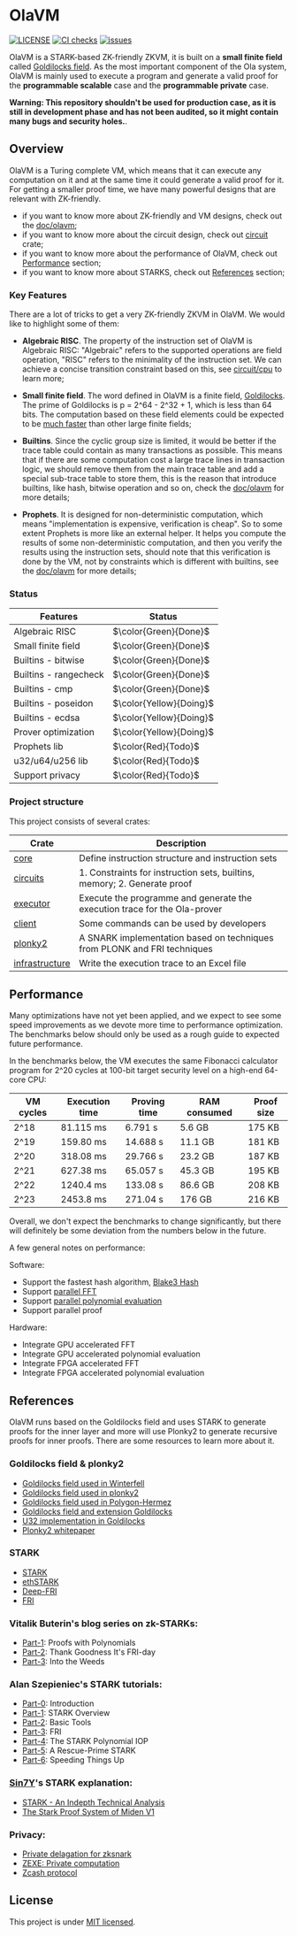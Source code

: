 # OlaVM

[![LICENSE](https://img.shields.io/badge/license-MIT-blue.svg)](https://github.com/Sin7Y/olavm/blob/main/LICENSE)
[![CI checks](https://github.com/Sin7Y/olavm/actions/workflows/rust.yml/badge.svg)](https://github.com/Sin7Y/olavm/actions/workflows/unit_test.yml)
[![issues](https://img.shields.io/github/issues/Sin7Y/olavm)](https://github.com/Sin7Y/olavm/issues?q=is%3Aopen)

OlaVM is a STARK-based ZK-friendly ZKVM, it is built on a **small finite field** called [Goldilocks field](https://github.com/mir-protocol/plonky2/blob/main/field/src/goldilocks_field.rs). As the most important component of the Ola system, OlaVM is mainly used to execute a program and generate a valid proof for the **programmable scalable** case and the **programmable private** case.

**Warning: This repository shouldn't be used for production case, as it is still in development phase and has not been audited, so it might contain many bugs and security holes.**.

## Overview

OlaVM is a Turing complete VM, which means that it can execute any computation on it and at the same time it could generate a valid proof for it. For getting a smaller proof time, we have many powerful designs that are relevant with ZK-friendly.

- if you want to know more about ZK-friendly and VM designs, check out the [doc/olavm](https://github.com/Sin7Y/olavm/blob/main/docs/olavm/olavm_sepc.pdf);
- if you want to know more about the circuit design, check out [circuit](circuits) crate;
- if you want to know more about the performance of OlaVM, check out [Performance](#performance) section;
- if you want to know more about STARKS, check out [References](#references) section;

### Key Features

There are a lot of tricks to get a very ZK-friendly ZKVM in OlaVM. We would like to highlight some of them:

- **Algebraic RISC**. The property of the instruction set of OlaVM is Algebraic RISC: "Algebraic" refers to the supported operations are field operation, "RISC" refers to the minimality of the instruction set. We can achieve a concise transition constraint based on this, see [circuit/cpu](https://github.com/Sin7Y/olavm/tree/main/circuits/src/cpu) to learn more;

- **Small finite field**. The word defined in OlaVM is a finite field, [Goldilocks](https://github.com/mir-protocol/plonky2/blob/main/field/src/goldilocks_field.rs). The prime of Goldilocks is p = 2^64 - 2^32 + 1, which is less than 64 bits. The computation based on these field elements could be expected to be [much faster]((https://twitter.com/rel_zeta_tech/status/1622984483359129601)) than other large finite fields;

- **Builtins**. Since the cyclic group size is limited, it would be better if the trace table could contain as many transactions as possible. This means that if there are some computation cost a large trace lines in transaction logic, we should remove them from the main trace table and add a special sub-trace table to store them, this is the reason that introduce builtins, like hash, bitwise operation and so on, check the [doc/olavm](https://github.com/Sin7Y/olavm/blob/main/docs/olavm/olavm_sepc.pdf) for more details;

- **Prophets**. It is designed for non-deterministic computation, which means "implementation is expensive, verification is cheap". So to some extent Prophets is more like an external helper. It helps you compute the results of some non-deterministic computation, and then you verify the results using the instruction sets, should note that this verification is done by the VM, not by constraints which is different with builtins, see the [doc/olavm](https://github.com/Sin7Y/olavm/blob/main/docs/olavm/olavm_sepc.pdf) for more details;

### Status

| Features                   |         Status         |
|----------------------------|------------------------|
| Algebraic RISC             | $\color{Green}{Done}$  |
| Small finite field         | $\color{Green}{Done}$  |
| Builtins - bitwise         | $\color{Green}{Done}$  |
| Builtins - rangecheck      | $\color{Green}{Done}$  |
| Builtins - cmp             | $\color{Green}{Done}$  |
| Builtins - poseidon        | $\color{Yellow}{Doing}$|
| Builtins - ecdsa           | $\color{Yellow}{Doing}$|
| Prover optimization        | $\color{Yellow}{Doing}$|
| Prophets lib               | $\color{Red}{Todo}$    |
| u32/u64/u256 lib           | $\color{Red}{Todo}$    |
| Support privacy            | $\color{Red}{Todo}$    |

### Project structure

This project consists of several crates:

| Crate                      | Description |
|----------------------------|-------------|
| [core](core)               | Define instruction structure and instruction sets       |
| [circuits](circuits)       | 1. Constraints for instruction sets, builtins, memory; 2. Generate proof        |
| [executor](executor)       | Execute the programme and generate the execution trace for the Ola-prover |
| [client](client)           | Some commands can be used by developers        |
| [plonky2](plonky2)         | A SNARK implementation based on techniques from PLONK and FRI techniques  |
| [infrastructure](circuits) | Write the execution trace to an Excel file       |

## Performance

Many optimizations have not yet been applied, and we expect to see some speed improvements as we devote more time to performance optimization. The benchmarks below should only be used as a rough guide to expected future performance.

In the benchmarks below, the VM executes the same Fibonacci calculator program for 2^20 cycles at 100-bit target security level on a high-end 64-core CPU:

| VM cycles | Execution time | Proving time | RAM consumed | Proof size |
|-----------|----------------|--------------|--------------|------------|
| 2^18      | 81.115 ms      | 6.791 s      | 5.6 GB       | 175 KB     |
| 2^19      | 159.80 ms      | 14.688 s     | 11.1 GB      | 181 KB     |
| 2^20      | 318.08 ms      | 29.766 s     | 23.2 GB      | 187 KB     |
| 2^21      | 627.38 ms      | 65.057 s     | 45.3 GB      | 195 KB     |
| 2^22      | 1240.4 ms      | 133.08 s     | 86.6 GB      | 208 KB     |
| 2^23      | 2453.8 ms      | 271.04 s     | 176 GB       | 216 KB     |

Overall, we don't expect the benchmarks to change significantly, but there will definitely be some deviation from the numbers below in the future.

A few general notes on performance:

Software:

- Support the fastest hash algorithm, [Blake3 Hash](https://github.com/BLAKE3-team/BLAKE3-specs/blob/master/blake3.pdf)
- Support [parallel FFT](https://github.com/facebook/winterfell/tree/main/math/src/fft)
- Support [parallel polynomial evaluation](https://github.com/facebook/winterfell/tree/main/math/src/fft)
- Support parallel proof

Hardware:

- Integrate GPU accelerated FFT
- Integrate GPU accelerated polynomial evaluation
- Integrate FPGA accelerated FFT
- Integrate FPGA accelerated polynomial evaluation

## References

OlaVM runs based on the Goldilocks field and uses STARK to generate proofs for the inner layer and more will use Plonky2 to generate recursive proofs for inner proofs. There are some resources to learn more about it.

### Goldilocks field & plonky2

- [Goldilocks field used in Winterfell](https://github.com/novifinancial/winterfell/blob/main/math/src/field/f64/mod.rs)
- [Goldilocks field used in plonky2](https://github.com/mir-protocol/plonky2/blob/main/field/src/goldilocks_field.rs)
- [Goldilocks field used in Polygon-Hermez](https://github.com/0xPolygonHermez/goldilocks)
- [Goldilocks field and extension Goldilocks](https://cronokirby.com/notes/2022/09/the-goldilocks-field/)
- [U32 implementation in Goldilocks](https://hackmd.io/@bobbinth/H1aCWWy7F)
- [Plonky2 whitepaper](https://github.com/mir-protocol/plonky2/blob/main/plonky2/plonky2.pdf)

### STARK

- [STARK](https://eprint.iacr.org/2018/046.pdf)
- [ethSTARK](https://eprint.iacr.org/2021/582.pdf)
- [Deep-FRI](https://arxiv.org/pdf/1903.12243.pdf)
- [FRI](https://drops.dagstuhl.de/opus/volltexte/2018/9018/pdf/LIPIcs-ICALP-2018-14.pdf)

### Vitalik Buterin's blog series on zk-STARKs:

- [Part-1](https://vitalik.ca/general/2017/11/09/starks_part_1.html): Proofs with Polynomials
- [Part-2](https://vitalik.ca/general/2017/11/22/starks_part_2.html): Thank Goodness It's FRI-day
- [Part-3](https://vitalik.ca/general/2018/07/21/starks_part_3.html): Into the Weeds

### Alan Szepieniec's STARK tutorials:

- [Part-0](https://aszepieniec.github.io/stark-anatomy/): Introduction
- [Part-1](https://aszepieniec.github.io/stark-anatomy/overview): STARK Overview
- [Part-2](https://aszepieniec.github.io/stark-anatomy/basic-tools): Basic Tools
- [Part-3](https://aszepieniec.github.io/stark-anatomy/fri): FRI
- [Part-4](https://aszepieniec.github.io/stark-anatomy/stark): The STARK Polynomial IOP
- [Part-5](https://aszepieniec.github.io/stark-anatomy/rescue-prime): A Rescue-Prime STARK
- [Part-6](https://aszepieniec.github.io/stark-anatomy/faster): Speeding Things Up

### [Sin7Y](https://twitter.com/Sin7y_Labs)'s STARK explanation:

- [STARK - An Indepth Technical Analysis](https://hackmd.io/@sin7y/HktwgoeKq)
- [The Stark Proof System of Miden V1](https://hackmd.io/@sin7y/HkIELMUu9)

### Privacy:
- [Private delagation for zksnark](https://www.youtube.com/watch?v=mFzwp8gGn-E)
- [ZEXE: Private computation](https://eprint.iacr.org/2018/962.pdf)
- [Zcash protocol](https://github.com/zcash/zips/blob/main/protocol/protocol.pdf)

## License

This project is under [MIT licensed](./LICENSE).
